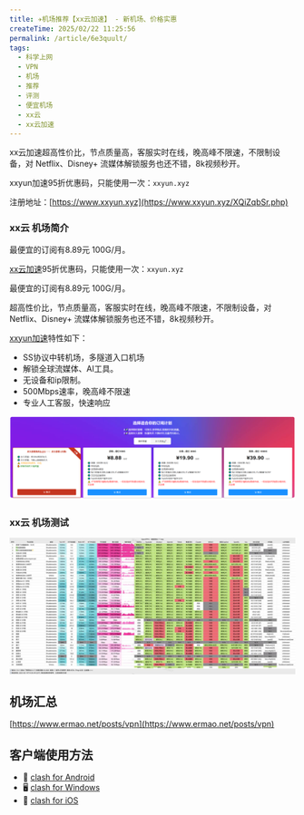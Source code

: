```yaml
---
title: ✈️机场推荐【xx云加速】 - 新机场、价格实惠
createTime: 2025/02/22 11:25:56
permalink: /article/6e3quult/
tags:
  - 科学上网
  - VPN
  - 机场
  - 推荐
  - 评测
  - 便宜机场
  - xx云
  - xx云加速
---
```


xx云加速超高性价比，节点质量高，客服实时在线，晚高峰不限速，不限制设备，对 Netflix、Disney+ 流媒体解锁服务也还不错，8k视频秒开。

xxyun加速95折优惠码，只能使用一次：`xxyun.xyz`

注册地址：[https://www.xxyun.xyz](https://www.xxyun.xyz/XQiZqbSr.php)

<!-- more -->

### xx云 机场简介

最便宜的订阅有8.89元 100G/月。

[xx云加速](https://www.xxyun.xyz/XQiZqbSr.php)95折优惠码，只能使用一次：`xxyun.xyz`

最便宜的订阅有8.89元 100G/月。

超高性价比，节点质量高，客服实时在线，晚高峰不限速，不限制设备，对 Netflix、Disney+ 流媒体解锁服务也还不错，8k视频秒开。

[xxyun加速](https://www.xxyun.xyz/XQiZqbSr.php)特性如下：

- SS协议中转机场，多隧道入口机场
- 解锁全球流媒体、AI工具。
- 无设备和ip限制。
- 500Mbps速率，晚高峰不限速
- 专业人工客服，快速响应

![xx云加速 机场简介](images/机场推荐xx云/image.png)

### xx云 机场测试

![xx云加速 机场测试](images/机场推荐xx云/image-1.png)

## 机场汇总

[https://www.ermao.net/posts/vpn](https://www.ermao.net/posts/vpn)

## 客户端使用方法

- 📱 [clash for Android](https://www.ermao.net/article/eh8f4n86/)
- 🖥 [clash for Windows](https://www.ermao.net/article/0gematwc/)
- 🍎 [clash for iOS](https://www.ermao.net/article/z747kgjd/)
